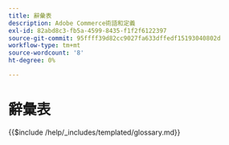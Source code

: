 ```yaml
---
title: 辭彙表
description: Adobe Commerce術語和定義
exl-id: 82abd8c3-fb5a-4599-8435-f1f2f6122397
source-git-commit: 95ffff39d82cc9027fa633dffedf15193040802d
workflow-type: tm+mt
source-wordcount: '8'
ht-degree: 0%

---
```


# 辭彙表

{{$include /help/_includes/templated/glossary.md}}
